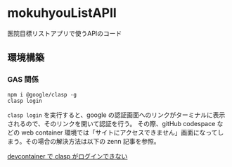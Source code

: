 # mokuhyouListAPII
医院目標リストアプリで使うAPIのコード

## 環境構築
### GAS 関係
```
npm i @google/clasp -g
clasp login
```
```clasp login``` を実行すると、google の認証画面へのリンクがターミナルに表示されるので、そのリンクを開いて認証を行う。
その際、gitHub codespace などの web container 環境では「サイトにアクセスできません」画面になってしまう。その場合の解決方法は以下の zenn 記事を参照。

[devcontainer で clasp がログインできない](https://zenn.dev/st_little/articles/can-not-clasp-login-with-devcontainer)


